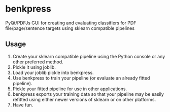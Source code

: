 # benkpress
PyQt/PDFJs GUI for creating and evaluating classifiers for PDF file/page/sentence targets using sklearn compatible pipelines

## Usage

1. Create your sklearn compatible pipeline using the Python console or any other preferred method.
2. Pickle it using joblib.
3. Load your joblib pickle into benkpress.
4. Use benkpress to train your pipeline (or evaluate an already fitted pipeline).
5. Pickle your fitted pipeline for use in other applications.
6. benkpress exports your training data so that your pipeline may be easily refitted using either newer versions of sklearn or on other platforms.
7. Have fun.
